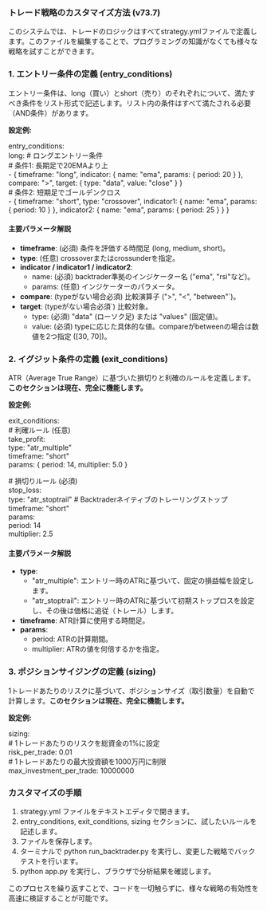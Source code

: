 ### **トレード戦略のカスタマイズ方法 (v73.7)**

このシステムでは、トレードのロジックはすべてstrategy.ymlファイルで定義します。このファイルを編集することで、プログラミングの知識がなくても様々な戦略を試すことができます。

### **1\. エントリー条件の定義 (entry\_conditions)**

エントリー条件は、long（買い）とshort（売り）のそれぞれについて、満たすべき条件をリスト形式で記述します。リスト内の条件はすべて満たされる必要（AND条件）があります。

**設定例:**

entry\_conditions:  
  long: \# ロングエントリー条件  
    \# 条件1: 長期足で20EMAより上  
    \- { timeframe: "long", indicator: { name: "ema", params: { period: 20 } }, compare: "\>", target: { type: "data", value: "close" } }  
    \# 条件2: 短期足でゴールデンクロス  
    \- { timeframe: "short", type: "crossover", indicator1: { name: "ema", params: { period: 10 } }, indicator2: { name: "ema", params: { period: 25 } } }

#### **主要パラメータ解説**

* **timeframe**: (必須) 条件を評価する時間足 (long, medium, short)。  
* **type**: (任意) crossoverまたはcrossunderを指定。  
* **indicator / indicator1 / indicator2**:  
  * name: (必須) backtrader準拠のインジケーター名 ("ema", "rsi"など)。  
  * params: (任意) インジケーターのパラメータ。  
* **compare**: (typeがない場合必須) 比較演算子 ("\>", "\<", "between"\`)。  
* **target**: (typeがない場合必須\`) 比較対象。  
  * type: (必須) "data" (ローソク足) または "values" (固定値)。  
  * value: (必須) typeに応じた具体的な値。compareがbetweenの場合は数値を2つ指定 (\[30, 70\])。

### **2\. イグジット条件の定義 (exit\_conditions)**

ATR（Average True Range）に基づいた損切りと利確のルールを定義します。**このセクションは現在、完全に機能します。**

**設定例:**

exit\_conditions:  
  \# 利確ルール (任意)  
  take\_profit:  
    type: "atr\_multiple"  
    timeframe: "short"  
    params: { period: 14, multiplier: 5.0 }

  \# 損切りルール (必須)  
  stop\_loss:  
    type: "atr\_stoptrail"  \# Backtraderネイティブのトレーリングストップ  
    timeframe: "short"  
    params:  
      period: 14  
      multiplier: 2.5

#### **主要パラメータ解説**

* **type**:  
  * "atr\_multiple": エントリー時のATRに基づいて、固定の損益幅を設定します。  
  * "atr\_stoptrail": エントリー時のATRに基づいて初期ストップロスを設定し、その後は価格に追従（トレール）します。  
* **timeframe**: ATR計算に使用する時間足。  
* **params**:  
  * period: ATRの計算期間。  
  * multiplier: ATRの値を何倍するかを指定。

### **3\. ポジションサイジングの定義 (sizing)**

1トレードあたりのリスクに基づいて、ポジションサイズ（取引数量）を自動で計算します。**このセクションは現在、完全に機能します。**

**設定例:**

sizing:  
  \# 1トレードあたりのリスクを総資金の1%に設定  
  risk\_per\_trade: 0.01  
  \# 1トレードあたりの最大投資額を1000万円に制限  
  max\_investment\_per\_trade: 10000000

### **カスタマイズの手順**

1. strategy.yml ファイルをテキストエディタで開きます。  
2. entry\_conditions, exit\_conditions, sizing セクションに、試したいルールを記述します。  
3. ファイルを保存します。  
4. ターミナルで python run\_backtrader.py を実行し、変更した戦略でバックテストを行います。  
5. python app.py を実行し、ブラウザで分析結果を確認します。

このプロセスを繰り返すことで、コードを一切触らずに、様々な戦略の有効性を高速に検証することが可能です。